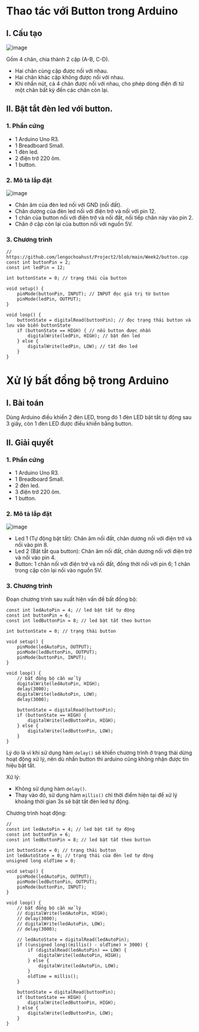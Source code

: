 # Thao tác với Button trong Arduino

## I. Cấu tạo

![image](https://user-images.githubusercontent.com/114990730/231932871-01b147f2-907e-43a6-8905-80b8a2c4d2c6.png)

Gồm 4 chân, chia thành 2 cặp (A-B, C-D).

- Hai chân cùng cặp được nối với nhau.
- Hai chân khác cặp không được nối với nhau.
- Khi nhấn nút, cả 4 chân được nối với nhau, cho phép dòng điện đi từ một chân bất kỳ đến các chân còn lại.

## II. Bật tắt đèn led với button.

### 1. Phần cứng

- 1 Arduino Uno R3.
- 1 Breadboard Small.
- 1 đèn led.
- 2 điện trở 220 ôm.
- 1 button.

### 2. Mô tả lắp đặt

![image](https://user-images.githubusercontent.com/114990730/231933013-7d8a9e93-c5c7-41f2-a484-b69e2b92c51f.png)

- Chân âm của đèn led nối với GND (nối đất).
- Chân dương của đèn led nối với điện trở và nối với pin 12.
- 1 chân của button nối với điện trở và nối đất, nối tiếp chân này vào pin 2.
- Chân ở cặp còn lại của button nối với nguồn 5V.

### 3. Chương trình

```
// https://github.com/lengochoahust/Project2/blob/main/Week2/button.cpp
const int buttonPin = 2;
const int ledPin = 12;

int buttonState = 0; // trạng thái của button

void setup() {
    pinMode(buttonPin, INPUT); // INPUT đọc giá trị từ button
    pinMode(ledPin, OUTPUT);
}

void loop() {
    buttonState = digitalRead(buttonPin); // đọc trạng thái button và lưu vào biến buttonState
    if (buttonState == HIGH) { // nếu button được nhấn
        digitalWrite(ledPin, HIGH); // bật đèn led
    } else {
        digitalWrite(ledPin, LOW); // tắt đèn led
    }
}
```

# Xử lý bất đồng bộ trong Arduino

## I. Bài toán

Dùng Arduino điều khiển 2 đèn LED, trong đó 1 đèn LED bật tắt tự động sau 3 giây, còn 1 đèn LED được điều khiển bằng button.

## II. Giải quyết

### 1. Phần cứng

- 1 Arduino Uno R3.
- 1 Breadboard Small.
- 2 đèn led.
- 3 điện trở 220 ôm.
- 1 button.

### 2. Mô tả lắp đặt

![image](https://user-images.githubusercontent.com/114990730/232051630-c28cde39-a6ae-45d7-b606-aaf98a3ba2e3.png)

- Led 1 (Tự động bật tắt): Chân âm nối đất, chân dương nối với điện trở và nối vào pin 8.
- Led 2 (Bật tắt qua button): Chân âm nối đất, chân dương nối với điện trở và nối vào pin 4.
- Button: 1 chân nối với điện trở và nối đất, đồng thời nối với pin 6; 1 chân trong cặp còn lại nối vào nguồn 5V.

### 3. Chương trình

Đoạn chương trình sau xuất hiện vấn đề bất đồng bộ:

```
const int ledAutoPin = 4; // led bật tắt tự động
const int buttonPin = 6;
const int ledButtonPin = 8; // led bật tắt theo button

int buttonState = 0; // trạng thái button

void setup() {
    pinMode(ledAutoPin, OUTPUT);
    pinMode(ledButtonPin, OUTPUT);
    pinMode(buttonPin, INPUT);
}

void loop() {
    // bất đồng bộ cần xử lý
    digitalWrite(ledAutoPin, HIGH);
    delay(3000);
    digitalWrite(ledAutoPin, LOW);
    delay(3000);

    buttonState = digitalRead(buttonPin);
    if (buttonState == HIGH) {
        digitalWrite(ledButtonPin, HIGH);
    } else {
        digitalWrite(ledButtonPin, LOW);
    }
}
```

Lý do là vì khi sử dụng hàm `delay()` sẽ khiến chương trình ở trạng thái dừng hoạt động xử lý, nên dù nhấn button thì arduino cũng không nhận được tín hiệu bật tắt.

Xử lý:

- Không sử dụng hàm `delay()`.
- Thay vào đó, sử dụng hàm `millis()` chỉ thời điểm hiện tại để xử lý khoảng thời gian 3s sẽ bật tắt đèn led tự động.

Chương trình hoạt động:

```
// 
const int ledAutoPin = 4; // led bật tắt tự động
const int buttonPin = 6;
const int ledButtonPin = 8; // led bật tắt theo button

int buttonState = 0; // trạng thái button
int ledAutoState = 0; // trạng thái của đèn led tự động
unsigned long oldTime = 0;

void setup() {
    pinMode(ledAutoPin, OUTPUT);
    pinMode(ledButtonPin, OUTPUT);
    pinMode(buttonPin, INPUT);
}

void loop() {
    // bất đồng bộ cần xử lý
    // digitalWrite(ledAutoPin, HIGH);
    // delay(3000);
    // digitalWrite(ledAutoPin, LOW);
    // delay(3000);
    
    // ledAutoState = digitalRead(ledAutoPin);
    if ((unsigned long)(millis() - oldTime) > 3000) {
        if (digitalRead(ledAutoPin) == LOW) {
            digitalWrite(ledAutoPin, HIGH);
        } else {
            digitalWrite(ledAutoPin, LOW);
        }
        oldTime = millis();
    }

    buttonState = digitalRead(buttonPin);
    if (buttonState == HIGH) {
        digitalWrite(ledButtonPin, HIGH);
    } else {
        digitalWrite(ledButtonPin, LOW);
    }
}
```
